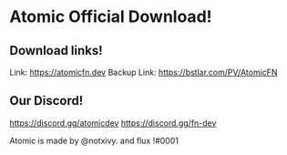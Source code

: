 # Atomic Official Download!

## Download links!
Link: https://atomicfn.dev
Backup Link: https://bstlar.com/PV/AtomicFN

## Our Discord!
https://discord.gg/atomicdev
https://discord.gg/fn-dev

Atomic is made by @notxivy. and flux !#0001




